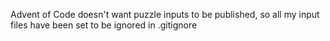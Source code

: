 Advent of Code doesn't want puzzle inputs to be published, so all my input files have been set to be ignored in .gitignore